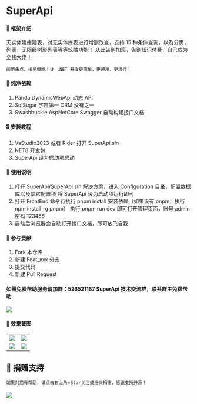 <!--
 * @Author: 490912587@qq.com
 * @Date: 2023-12-20 10:44:09
 * @LastEditors: 490912587@qq.com
 * @LastEditTime: 2023-12-27 11:57:42
 * @FilePath: \FrontEndc:\Users\49091\Desktop\learn\SuperApi\README.md
 * @Description:git add . git commit -m "111" --no-verify git push
-->

# SuperApi

#### 🎁 框架介绍

无实体建库建表，对无实体库表进行增删改查，支持 15 种条件查询，以及分页，列表，无限级树形列表等等炫酷功能！
从此告别加班，告别知识付费，自己成为全栈大佬！

```
阅历痛点，相见恨晚！让 .NET 开发更简单，更通用，更流行！
```

#### 🍖 纯净依赖

1. Panda.DynamicWebApi 动态 API
2. SqlSugar 宇宙第一 ORM 没有之一
3. Swashbuckle.AspNetCore Swagger 自动构建接口文档

#### 🎖️ 安装教程

1.  VsStudio2023 或者 Rider 打开 SuperApi.sln
2.  NET8 开发包
3.  SuperApi 设为启动项启动

#### 🍁 使用说明

1.  打开 SuperApi/SuperApi.sln 解决方案，进入 Configuration 目录，配置数据库以及其它配置项
    将 SuperApi 设为启动项运行即可
2.  打开 FrontEnd 命令行执行 pnpm install 安装依赖（如果没有 pnpm，执行 npm install -g pnpm） 执行 pnpm run dev 即可打开管理页面，账号 admin 密码 123456
3.  启动后浏览器会自动打开接口文档，即可放飞自我

#### 💐 参与贡献

1.  Fork 本仓库
2.  新建 Feat_xxx 分支
3.  提交代码
4.  新建 Pull Request

#### 如需免费帮助服务请加群：526521167 SuperApi 技术交流群，联系群主免费帮助

<img src="https://gitee.com/tmm-top/SuperApi/raw/master/doc/qun.png"/>

#### 🍎 效果截图

<table>
    <tr>
        <td><img src="https://gitee.com/tmm-top/SuperApi/raw/master/doc/1.png"/></td>
        <td><img src="https://gitee.com/tmm-top/SuperApi/raw/master/doc/3.png"/></td>
    </tr>
    <tr>
        <td><img src="https://gitee.com/tmm-top/SuperApi/raw/master/doc/4.png"/></td>
        <td><img src="https://gitee.com/tmm-top/SuperApi/raw/master/doc/555.png"/></td>
    </tr>
</table>

## 🎀 捐赠支持

```
如果对您有帮助，请点击右上角⭐Star关注或扫码捐赠，感谢支持开源！
```

<img src="https://gitee.com/tmm-top/SuperApi/raw/master/doc/zanshang.jpg"/>
